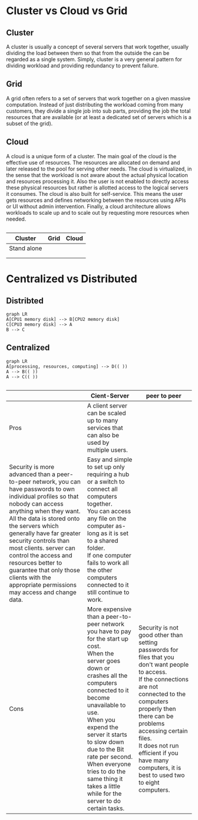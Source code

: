 # Cluster vs Cloud vs Grid

## Cluster
A cluster is usually a concept of several servers that work together, usually dividing the load between them so that from the outside 
the can be regarded as a single system. Simply, cluster is a very general pattern for dividing workload and providing redundancy to 
prevent failure.

## Grid
A grid often refers to a set of servers that work together on a given massive computation. Instead of just distributing the workload 
coming from many customers, they divide a single job into sub parts, providing the job the total resources that are available (or at 
least a dedicated set of servers which is a subset of the grid).

## Cloud
A cloud is a unique form of a cluster. The main goal of the cloud is the effective use of resources. The resources are allocated on demand 
and later released to the pool for serving other needs. The cloud is virtualized, in the sense that the workload is not aware about the 
actual physical location and resources processing it. Also the user is not enabled to directly access these physical resources but rather 
is allotted access to the logical servers it consumes. The cloud is also built for self-service. This means the user gets resources and 
defines networking between the resources using APIs or UI without admin intervention. Finally, a cloud architecture allows workloads to 
scale up and to scale out by requesting more resources when needed.

## 

|Cluster         |Grid                           |Cloud                         |
|----------------|-------------------------------|-----------------------------|
|Stand alone	 | |             |
|           | | |
|           | | |

# Centralized vs Distributed

## Distribted

```mermaid
graph LR
A[CPU1 memory disk] --> B[CPU2 memory disk]
C[CPU3 memory disk] --> A
B --> C
```

## Centralized

```mermaid
graph LR
A[processing, resources, computing] --> D(( ))
A --> B(( ))
A --> C(( ))
```
## 

|     |Cient-Server  |peer to peer |
|----------------|-------------------------------|-----------------------------|
|Pros |A client server can be scaled up to many services that can also be used by multiple users. 
<br>Security is more advanced than a peer-to-peer network, you can have passwords to own individual profiles so that nobody can access anything when they want. <br>All the data is stored onto the servers which generally have far greater security controls than most clients. server can control the access and resources better to guarantee that only those clients with the appropriate permissions may access and change data.|Easy and simple to set up only requiring a hub or a switch to connect all computers together. <br>You can access any file on the computer as-long as it is set to a shared folder. <br>If one computer fails to work all the other computers connected to it still continue to work.|
|Cons |More expensive than a peer-to-peer network you have to pay for the start up cost. <br>When the server goes down or crashes all the computers connected to it become unavailable to use. <br>When you expend the server it starts to slow down due to the Bit rate per second. <br>When everyone tries to do the same thing it takes a little while for the server to do certain tasks.|Security is not good other than setting passwords for files that you don't want people to access. <br>If the connections are not connected to the computers properly then there can be problems accessing certain files. <br>It does not run efficient if you have many computers, it is best to used two to eight computers.|
